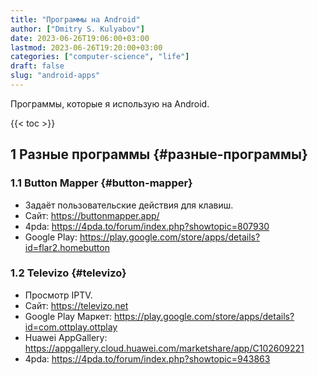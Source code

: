 ```yaml
---
title: "Программы на Android"
author: ["Dmitry S. Kulyabov"]
date: 2023-06-26T19:06:00+03:00
lastmod: 2023-06-26T19:20:00+03:00
categories: ["computer-science", "life"]
draft: false
slug: "android-apps"
---
```


Программы, которые я использую на Android.

<!--more-->

{{< toc >}}


## <span class="section-num">1</span> Разные программы {#разные-программы}


### <span class="section-num">1.1</span> Button Mapper {#button-mapper}

-   Задаёт пользовательские действия для клавиш.
-   Сайт: <https://buttonmapper.app/>
-   4pda: <https://4pda.to/forum/index.php?showtopic=807930>
-   Google Play: <https://play.google.com/store/apps/details?id=flar2.homebutton>


### <span class="section-num">1.2</span> Televizo {#televizo}

-   Просмотр IPTV.
-   Сайт: <https://televizo.net>
-   Google Play Маркет: <https://play.google.com/store/apps/details?id=com.ottplay.ottplay>
-   Huawei AppGallery: <https://appgallery.cloud.huawei.com/marketshare/app/C102609221>
-   4pda: <https://4pda.to/forum/index.php?showtopic=943863>
